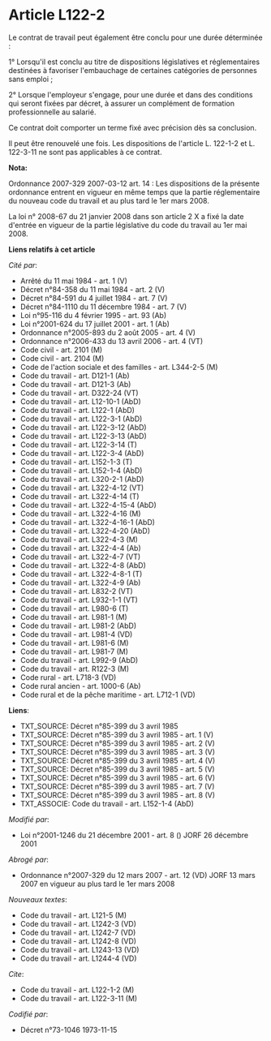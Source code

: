 # Article L122-2

Le contrat de travail peut également être conclu pour une durée déterminée :

1° Lorsqu'il est conclu au titre de dispositions législatives et réglementaires destinées à favoriser l'embauchage de
certaines catégories de personnes sans emploi ;

2° Lorsque l'employeur s'engage, pour une durée et dans des conditions qui seront fixées par décret, à assurer un complément
de formation professionnelle au salarié.

Ce contrat doit comporter un terme fixé avec précision dès sa conclusion.

Il peut être renouvelé une fois. Les dispositions de l'article L. 122-1-2 et L. 122-3-11 ne sont pas applicables à ce
contrat.

**Nota:**

Ordonnance 2007-329 2007-03-12 art. 14 : Les dispositions de la présente ordonnance entrent en vigueur en même temps que la
partie réglementaire du nouveau code du travail et au plus tard le 1er mars 2008.

La loi n° 2008-67 du 21 janvier 2008 dans son article 2 X a fixé la date d'entrée en vigueur de la partie législative du code
du travail au 1er mai 2008.

**Liens relatifs à cet article**

_Cité par_:

  - Arrêté du 11 mai 1984 - art. 1 (V)
  - Décret n°84-358 du 11 mai 1984 - art. 2 (V)
  - Décret n°84-591 du 4 juillet 1984 - art. 7 (V)
  - Décret n°84-1110 du 11 décembre 1984 - art. 7 (V)
  - Loi n°95-116 du 4 février 1995 - art. 93 (Ab)
  - Loi n°2001-624 du 17 juillet 2001 - art. 1 (Ab)
  - Ordonnance n°2005-893 du 2 août 2005 - art. 4 (V)
  - Ordonnance n°2006-433 du 13 avril 2006 - art. 4 (VT)
  - Code civil - art. 2101 (M)
  - Code civil - art. 2104 (M)
  - Code de l'action sociale et des familles - art. L344-2-5 (M)
  - Code du travail - art. D121-1 (Ab)
  - Code du travail - art. D121-3 (Ab)
  - Code du travail - art. D322-24 (VT)
  - Code du travail - art. L12-10-1 (AbD)
  - Code du travail - art. L122-1 (AbD)
  - Code du travail - art. L122-3-1 (AbD)
  - Code du travail - art. L122-3-12 (AbD)
  - Code du travail - art. L122-3-13 (AbD)
  - Code du travail - art. L122-3-14 (T)
  - Code du travail - art. L122-3-4 (AbD)
  - Code du travail - art. L152-1-3 (T)
  - Code du travail - art. L152-1-4 (AbD)
  - Code du travail - art. L320-2-1 (AbD)
  - Code du travail - art. L322-4-12 (VT)
  - Code du travail - art. L322-4-14 (T)
  - Code du travail - art. L322-4-15-4 (AbD)
  - Code du travail - art. L322-4-16 (M)
  - Code du travail - art. L322-4-16-1 (AbD)
  - Code du travail - art. L322-4-20 (AbD)
  - Code du travail - art. L322-4-3 (M)
  - Code du travail - art. L322-4-4 (Ab)
  - Code du travail - art. L322-4-7 (VT)
  - Code du travail - art. L322-4-8 (AbD)
  - Code du travail - art. L322-4-8-1 (T)
  - Code du travail - art. L322-4-9 (Ab)
  - Code du travail - art. L832-2 (VT)
  - Code du travail - art. L932-1-1 (VT)
  - Code du travail - art. L980-6 (T)
  - Code du travail - art. L981-1 (M)
  - Code du travail - art. L981-2 (AbD)
  - Code du travail - art. L981-4 (VD)
  - Code du travail - art. L981-6 (M)
  - Code du travail - art. L981-7 (M)
  - Code du travail - art. L992-9 (AbD)
  - Code du travail - art. R122-3 (M)
  - Code rural - art. L718-3 (VD)
  - Code rural ancien - art. 1000-6 (Ab)
  - Code rural et de la pêche maritime - art. L712-1 (VD)

**Liens**:

  - TXT_SOURCE: Décret n°85-399 du 3 avril 1985
  - TXT_SOURCE: Décret n°85-399 du 3 avril 1985 - art. 1 (V)
  - TXT_SOURCE: Décret n°85-399 du 3 avril 1985 - art. 2 (V)
  - TXT_SOURCE: Décret n°85-399 du 3 avril 1985 - art. 3 (V)
  - TXT_SOURCE: Décret n°85-399 du 3 avril 1985 - art. 4 (V)
  - TXT_SOURCE: Décret n°85-399 du 3 avril 1985 - art. 5 (V)
  - TXT_SOURCE: Décret n°85-399 du 3 avril 1985 - art. 6 (V)
  - TXT_SOURCE: Décret n°85-399 du 3 avril 1985 - art. 7 (V)
  - TXT_SOURCE: Décret n°85-399 du 3 avril 1985 - art. 8 (V)
  - TXT_ASSOCIE: Code du travail - art. L152-1-4 (AbD)

_Modifié par_:

  - Loi n°2001-1246 du 21 décembre 2001 - art. 8 () JORF 26 décembre 2001

_Abrogé par_:

  - Ordonnance n°2007-329 du 12 mars 2007 - art. 12 (VD) JORF 13 mars 2007 en vigueur au plus tard le 1er mars 2008

_Nouveaux textes_:

  - Code du travail - art. L121-5 (M)
  - Code du travail - art. L1242-3 (VD)
  - Code du travail - art. L1242-7 (VD)
  - Code du travail - art. L1242-8 (VD)
  - Code du travail - art. L1243-13 (VD)
  - Code du travail - art. L1244-4 (VD)

_Cite_:

  - Code du travail - art. L122-1-2 (M)
  - Code du travail - art. L122-3-11 (M)

_Codifié par_:

  - Décret n°73-1046 1973-11-15
